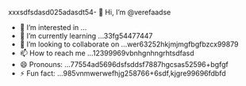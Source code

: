 xxxsdfsdasd025adasdt54- 👋 Hi, I’m @verefaadse
- 👀 I’m interested in ...
- 🌱 I’m currently learning ...33fg54477447
- 💞️ I’m looking to collaborate on ...wer63252hkjmjmgfbgfbzcx99879
- 📫 How to reach me ...12399969vbnhgnhngrhtsdfasd
- 😄 Pronouns: ...77554ad5696dsfsddsf7887hgcsas52596+bgfgf
- ⚡ Fun fact: ...985vnmwerwefhjg258766+6sdf,kjgre99696fdbfd
<!---65wercxvsdf GitHub profile.grbgfbfwtw
You can click the Preview link to take a look at 45your changfsd2662dgr4
99gbvcv
525603vcf
nbbn66362
dvdvdv
